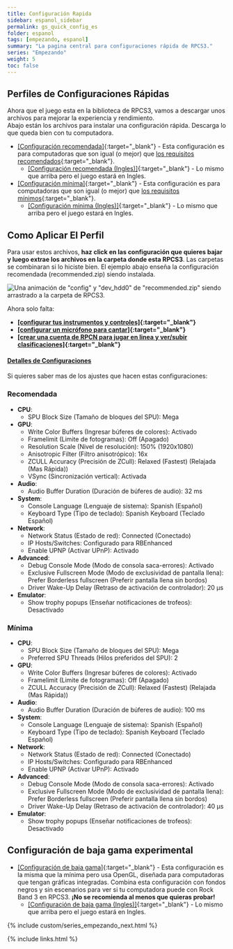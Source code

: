 ```yaml
---
title: Configuración Rapida
sidebar: espanol_sidebar
permalink: gs_quick_config_es
folder: espanol
tags: [empezando, espanol]
summary: "La pagina central para configuraciones rápida de RPCS3."
series: "Empezando"
weight: 5
toc: false
---
```


## Perfiles de Configuraciones Rápidas

Ahora que el juego esta en la biblioteca de RPCS3, vamos a descargar unos archivos para mejorar la experiencia y rendimiento.  
Abajo están los archivos para instalar una configuración rápida. Descarga lo que queda bien con tu computadora.

* [[Configuración recomendada]](https://rb3pc.milohax.org/downloads/customconfigs/recommended_es.zip){:target="_blank"} - Esta configuración es para computadoras que son igual (o mejor) que [los requisitos recomendados](https://rb3pc.milohax.org/gs_reqs_es#una-computadora){:target="_blank"}.
    * [[Configuración recomendada (Ingles)]](https://rb3pc.milohax.org/downloads/customconfigs/recommended.zip){:target="_blank"} - Lo mismo que arriba pero el juego estará en Ingles.
* [[Configuración mínima]](https://rb3pc.milohax.org/downloads/customconfigs/minimum_es.zip){:target="_blank"} - Esta configuración es para computadoras que son igual (o mejor) que [los requisitos mínimos](https://rb3pc.milohax.org/gs_reqs_es#una-computadora){:target="_blank"}.
    * [[Configuración mínima (Ingles)]](https://rb3pc.milohax.org/downloads/customconfigs/minimum.zip){:target="_blank"} - Lo mismo que arriba pero el juego estará en Ingles.

## Como Aplicar El Perfil
Para usar estos archivos, **haz click en las configuración que quieres bajar y luego extrae los archivos en la carpeta donde esta RPCS3**. Las carpetas se combinaran si lo hiciste bien.
El ejemplo abajo enseña la configuración recomendada (recommended.zip) siendo instalada.

![Una animación de "config" y "dev_hdd0" de "recommended.zip" siendo arrastrado a la carpeta de RPCS3.](https://rb3pc.milohax.org/images/cust/quickconf.gif "Recommended.zip")

Ahora solo falta:
* **[[configurar tus instrumentos y controles]](https://rb3pc.milohax.org/ctrls_es){:target="_blank"}**
* **[[configurar un micrófono para cantar]](https://rb3pc.milohax.org/gs_mics_es){:target="_blank"}**
* **[[crear una cuenta de RPCN para jugar en linea y ver/subir clasificaciones]](https://rb3pc.milohax.org/rpcn_intro_es){:target="_blank"}**

<div class="panel-group" id="accordion">
                    <div class="panel panel-default">
                        <div class="panel-heading">
                            <h4 class="panel-title">
                                <a class="noCrossRef accordion-toggle" data-toggle="collapse" data-parent="#accordion" href="#detallesconf">Detalles de Configuraciones</a>
                            </h4>
                        </div>
                        <div id="detallesconf" class="panel-collapse collapse noCrossRef">
                            <div class="panel-body">
                                <p>Si quieres saber mas de los ajustes que hacen estas configuraciones:</p>
<h3 id="recomendada">Recomendada</h3>
<ul>
<li><strong>CPU</strong>:
<ul>
<li>SPU Block Size (Tamaño de bloques del SPU): Mega</li>
</ul>
</li>
<li><strong>GPU</strong>:
<ul>
<li>Write Color Buffers (Ingresar búferes de colores): Activado</li>
<li>Framelimit (Limite de fotogramas): Off (Apagado)</li>
<li>Resolution Scale (Nivel de resolución): 150% (1920x1080)</li>
<li>Anisotropic Filter (Filtro anisotrópico): 16x</li>
<li>ZCULL Accuracy (Precisión de ZCull): Relaxed (Fastest) (Relajada (Mas Rápida))</li>
<li>VSync (Sincronización vertical): Activada</li>
</ul>
</li>
<li><strong>Audio</strong>:
<ul>
<li>Audio Buffer Duration (Duración de búferes de audio): 32 ms</li>
</ul>
</li>
<li><strong>System</strong>:
<ul>
<li>Console Language (Lenguaje de sistema): Spanish (Español)</li>
<li>Keyboard Type (Tipo de teclado): Spanish Keyboard (Teclado Español)</li>
</ul>
</li>
<li><strong>Network</strong>:
<ul>
<li>Network Status (Estado de red): Connected (Conectado)</li>
<li>IP Hosts/Switches: Configurado para RBEnhanced</li>
<li>Enable UPNP (Activar UPnP): Activado</li>
</ul>
</li>
<li><strong>Advanced</strong>:
<ul>
<li>Debug Console Mode (Modo de consola saca-errores): Activado</li>
<li>Exclusive Fullscreen Mode (Modo de exclusividad de pantalla llena): Prefer Borderless fullscreen (Preferir pantalla llena sin bordos)</li>
<li>Driver Wake-Up Delay (Retraso de activación de controlador): 20 µs</li>
</ul>
</li>
<li><strong>Emulator</strong>:
<ul>
<li>Show trophy popups (Enseñar notificaciones de trofeos): Desactivado</li>
</ul>
</li>
</ul>
<h3 id="minima">Mínima</h3>
<ul>
<li><strong>CPU</strong>:
<ul>
<li>SPU Block Size (Tamaño de bloques del SPU): Mega</li>
<li>Preferred SPU Threads (Hilos preferidos del SPU): 2</li>
</ul>
</li>
<li><strong>GPU</strong>:
<ul>
<li>Write Color Buffers (Ingresar búferes de colores): Activado</li>
<li>Framelimit (Limite de fotogramas): Off (Apagado)</li>
<li>ZCULL Accuracy (Precisión de ZCull): Relaxed (Fastest) (Relajada (Mas Rápida))</li>
</ul>
</li>
<li><strong>Audio</strong>:
<ul>
<li>Audio Buffer Duration (Duración de búferes de audio): 100 ms</li>
</ul>
</li>
<li><strong>System</strong>:
<ul>
<li>Console Language (Lenguaje de sistema): Spanish (Español)</li>
<li>Keyboard Type (Tipo de teclado): Spanish Keyboard (Teclado Español)</li>
</ul>
</li>
<li><strong>Network</strong>:
<ul>
<li>Network Status (Estado de red): Connected (Conectado)</li>
<li>IP Hosts/Switches: Configurado para RBEnhanced</li>
<li>Enable UPNP (Activar UPnP): Activado</li>
</ul>
</li>
<li><strong>Advanced</strong>:
<ul>
<li>Debug Console Mode (Modo de consola saca-errores): Activado</li>
<li>Exclusive Fullscreen Mode (Modo de exclusividad de pantalla llena): Prefer Borderless fullscreen (Preferir pantalla llena sin bordos)</li>
<li>Driver Wake-Up Delay (Retraso de activación de controlador): 40 µs</li>
</ul>
</li>
<li><strong>Emulator</strong>:
<ul>
<li>Show trophy popups (Enseñar notificaciones de trofeos): Desactivado</li>
</ul>
</li>
</ul>
                            </div>
                        </div>
                    </div>
                    <!-- /.panel -->
</div>
<!-- /.panel-group -->

## Configuración de baja gama experimental
* [[Configuración de baja gama]](https://rb3pc.milohax.org/downloads/customconfigs/potato_es.zip){:target="_blank"} - Esta configuración es la misma que la mínima pero usa OpenGL, diseñada para computadoras que tengan gráficas integradas. Combina esta configuración con fondos negros y sin escenarios para ver si tu computadora puede con Rock Band 3 en RPCS3. **¡No se recomienda al menos que quieras probar!**
    * [[Configuración de baja gama (Ingles)]](https://rb3pc.milohax.org/downloads/customconfigs/potato.zip){:target="_blank"} - Lo mismo que arriba pero el juego estará en Ingles.

{% include custom/series_empezando_next.html %}

{% include links.html %}